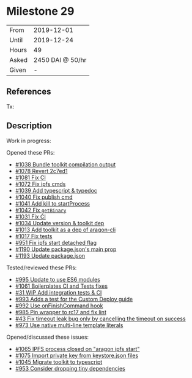 # Milestone 29

|       |                  |
| ----- | ---------------- |
| From  | 2019-12-01       |
| Until | 2019-12-24       |
| Hours | 49               |
| Asked | 2450 DAI @ 50/hr |
| Given | -                |

## References

Tx:

## Description

Work in progress:

Opened these PRs:

- [#1038 Bundle toolkit compilation output](https://github.com/aragon/aragon-cli/pull/1038)
- [#1078 Revert 2c7ed1](https://github.com/aragon/aragon-cli/pull/1078)
- [#1081 Fix CI](https://github.com/aragon/aragon-cli/pull/1081)
- [#1072 Fix ipfs cmds](https://github.com/aragon/aragon-cli/pull/1072)
- [#1039 Add typescript & typedoc](https://github.com/aragon/aragon-cli/pull/1039)
- [#1040 Fix publish cmd](https://github.com/aragon/aragon-cli/pull/1040)
- [#1041 Add kill to startProcess](https://github.com/aragon/aragon-cli/pull/1041)
- [#1042 Fix `getBinary`](https://github.com/aragon/aragon-cli/pull/1042)
- [#1031 Fix CI](https://github.com/aragon/aragon-cli/pull/1031)
- [#1034 Update version & toolkit dep](https://github.com/aragon/aragon-cli/pull/1034)
- [#1013 Add toolkit as a dep of aragon-cli](https://github.com/aragon/aragon-cli/pull/1013)
- [#1017 Fix tests](https://github.com/aragon/aragon-cli/pull/1017)
- [#951 Fix ipfs start detached flag](https://github.com/aragon/aragon-cli/pull/951)
- [#1190 Update package.json's main prop](https://github.com/ipfs/js-ipfs-http-client/pull/1190)
- [#1193 Update package.json](https://github.com/ipfs/js-ipfs-http-client/pull/1193)

Tested/reviewed these PRs:

- [#995 Update to use ES6 modules](https://github.com/aragon/aragon-cli/pull/995)
- [#1061 Boilerplates CI and Tests fixes](https://github.com/aragon/aragon-cli/pull/1061)
- [#31 WIP Add integration tests & CI](https://github.com/aragon/aragon-bare-boilerplate/pull/31)
- [#993 Adds a test for the Custom Deploy guide](https://github.com/aragon/aragon-cli/pull/993)
- [#992 Use onFinishCommand hook](https://github.com/aragon/aragon-cli/pull/992)
- [#985 Pin wrapper to rc17 and fix lint](https://github.com/aragon/aragon-cli/pull/985)
- [#43 Fix timeout leak bug only by cancelling the timeout on success](https://github.com/aragon/apm.js/pull/43)
- [#973 Use native multi-line template literals](https://github.com/aragon/aragon-cli/pull/973)

Opened/discussed these issues:

- [#1065 IPFS process closed on "aragon ipfs start"](https://github.com/aragon/aragon-cli/issues/1065)
- [#1075 Import private key from keystore.json files](https://github.com/aragon/aragon-cli/issues/1075)
- [#1045 Migrate toolkit to typescript](https://github.com/aragon/aragon-cli/issues/1045)
- [#953 Consider dropping tiny dependencies](https://github.com/aragon/aragon-cli/issues/953)
